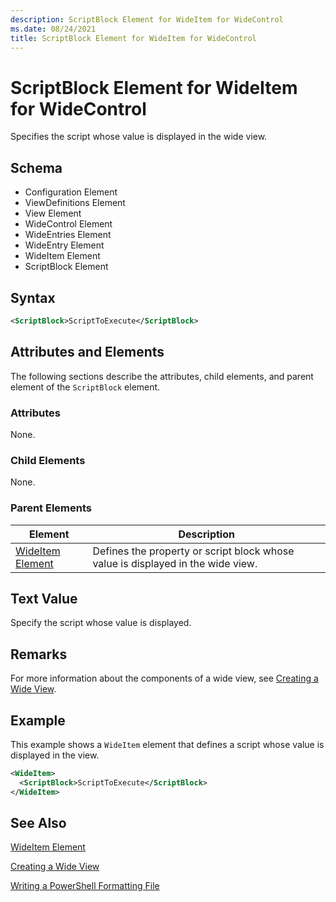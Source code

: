 ```yaml
---
description: ScriptBlock Element for WideItem for WideControl
ms.date: 08/24/2021
title: ScriptBlock Element for WideItem for WideControl
---
```

# ScriptBlock Element for WideItem for WideControl

Specifies the script whose value is displayed in the wide view.

## Schema

- Configuration Element
- ViewDefinitions Element
- View Element
- WideControl Element
- WideEntries Element
- WideEntry Element
- WideItem Element
- ScriptBlock Element

## Syntax

```xml
<ScriptBlock>ScriptToExecute</ScriptBlock>
```

## Attributes and Elements

The following sections describe the attributes, child elements, and parent element of the
`ScriptBlock` element.

### Attributes

None.

### Child Elements

None.

### Parent Elements

|Element|Description|
|-------------|-----------------|
|[WideItem Element](./wideitem-element-for-widecontrol-format.md)|Defines the property or script block whose value is displayed in the wide view.|

## Text Value

Specify the script whose value is displayed.

## Remarks

For more information about the components of a wide view, see [Creating a Wide View](./creating-a-wide-view.md).

## Example

This example shows a `WideItem` element that defines a script whose value is displayed in the view.

```xml
<WideItem>
  <ScriptBlock>ScriptToExecute</ScriptBlock>
</WideItem>
```

## See Also

[WideItem Element](./wideitem-element-for-widecontrol-format.md)

[Creating a Wide View](./creating-a-wide-view.md)

[Writing a PowerShell Formatting File](./writing-a-powershell-formatting-file.md)
